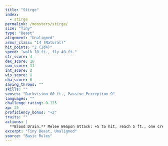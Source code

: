 ```yaml
---
title: "Stirge"
index:
  - stirge
permalink: /monsters/stirge/
size: "Tiny"
type: "Beast"
alignment: "Unaligned"
armor_class: "14 (Natural)"
hit_points: "2 (1d4)"
speed: "walk 10 ft., fly 40 ft."
str_score: 4
dex_score: 16
con_score: 11
int_score: 2
wis_score: 8
cha_score: 6
saving_throws: ""
skills: ""
senses: "Darkvision 60 ft., Passive Perception 9"
languages: ""
challenge_rating: 0.125
xp: 25
proficiency_bonus: "+2"
traits: ""
actions: |
  **Blood Drain.** Melee Weapon Attack: +5 to hit, reach 5 ft., one creature. Hit: 5 (1d4 + 3) piercing damage, and the stirge attaches to the target. While attached, the stirge doesn't attack. Instead, at the start of each of the stirge's turns, the target loses 5 (1d4 + 3) hit points due to blood loss. The stirge can detach itself by spending 5 feet of its movement. It does so after it drains 10 hit points of blood from the target or the target dies. A creature, including the target, can use its action to detach the stirge.  
excerpt: "Tiny Beast, Unaligned"
source: "Basic Rules"
---
```

